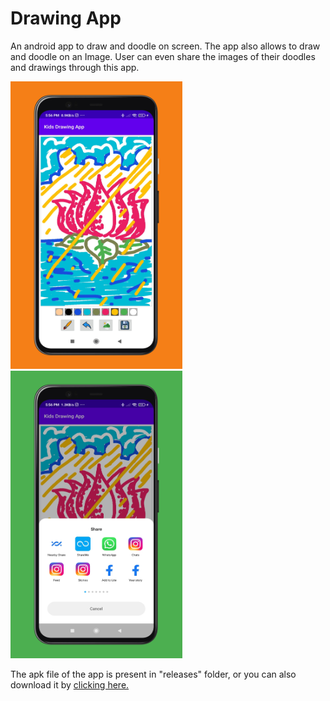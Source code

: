 # Drawing App

An android app to draw and doodle on screen. The app also allows to draw and doodle on an Image. User can even share the images of their doodles and drawings through this app.

<img src="https://github.com/gtiwari912/Drawing-App/blob/master/screenshots/img_draw.png" width="275" height="460"> <img src="https://github.com/gtiwari912/Drawing-App/blob/master/screenshots/img_share.png" width="275" height="460">  


The apk file of the app is present in "releases" folder, or you can also download it by [clicking here.](https://github.com/gtiwari912/Drawing-App/blob/master/releases/Drawing%20App.apk)
